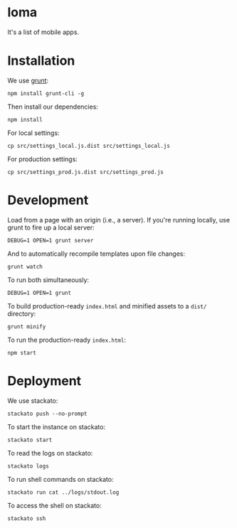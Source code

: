 # loma

It's a list of mobile apps.


# Installation

We use [grunt](http://gruntjs.com/):

    npm install grunt-cli -g

Then install our dependencies:

    npm install

For local settings:

    cp src/settings_local.js.dist src/settings_local.js

For production settings:

    cp src/settings_prod.js.dist src/settings_prod.js


# Development

Load from a page with an origin (i.e., a server). If you're running locally,
use grunt to fire up a local server:

    DEBUG=1 OPEN=1 grunt server

And to automatically recompile templates upon file changes:

    grunt watch

To run both simultaneously:

    DEBUG=1 OPEN=1 grunt

To build production-ready `index.html` and minified assets to a `dist/`
directory:

    grunt minify

To run the production-ready `index.html`:

    npm start


# Deployment

We use stackato:

    stackato push --no-prompt

To start the instance on stackato:

    stackato start

To read the logs on stackato:

    stackato logs

To run shell commands on stackato:

    stackato run cat ../logs/stdout.log

To access the shell on stackato:

    stackato ssh
